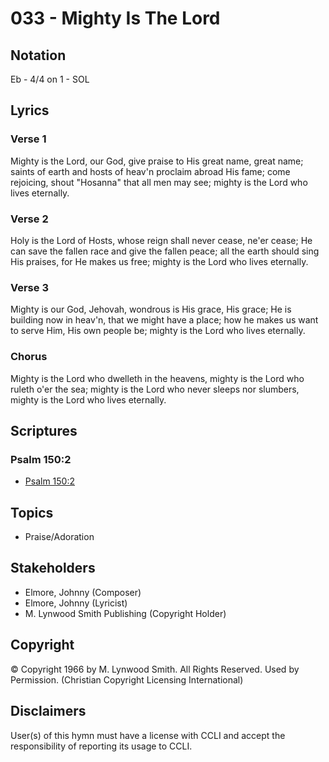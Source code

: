 # 033 - Mighty Is The Lord

## Notation

Eb - 4/4 on 1 - SOL

## Lyrics

### Verse 1

Mighty is the Lord, our God, give praise to His great name, great name; saints of earth and hosts of heav'n proclaim abroad His fame; come rejoicing, shout "Hosanna" that all men may see; mighty is the Lord who lives eternally.

### Verse 2

Holy is the Lord of Hosts, whose reign shall never cease, ne'er cease; He can save the fallen race and give the fallen peace; all the earth should sing His praises, for He makes us free; mighty is the Lord who lives eternally.

### Verse 3

Mighty is our God, Jehovah, wondrous is His grace, His grace; He is building now in heav'n, that we might have a place; how he makes us want to serve Him, His own people be; mighty is the Lord who lives eternally.

### Chorus

Mighty is the Lord who dwelleth in the heavens, mighty is the Lord who ruleth o'er the sea; mighty is the Lord who never sleeps nor slumbers, mighty is the Lord who lives eternally.


## Scriptures

### Psalm 150:2

- [Psalm 150:2](https://www.biblegateway.com/passage/?search=Psalm%20150%3A2)


## Topics

- Praise/Adoration

## Stakeholders

- Elmore, Johnny (Composer)
- Elmore, Johnny (Lyricist)
- M. Lynwood Smith Publishing (Copyright Holder)

## Copyright

© Copyright 1966 by M. Lynwood Smith. All Rights Reserved. Used by Permission.
(Christian Copyright Licensing International)

## Disclaimers

User(s) of this hymn must have a license with CCLI and accept the responsibility of reporting its usage to CCLI.


